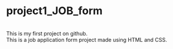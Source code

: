 # project1_JOB_form
<br>
This is my first project on github.
<br>
This is a job application form project made using HTML and CSS.

